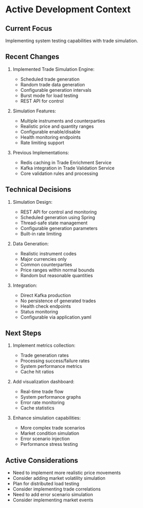 # Active Development Context

## Current Focus
Implementing system testing capabilities with trade simulation.

## Recent Changes
1. Implemented Trade Simulation Engine:
   - Scheduled trade generation
   - Random trade data generation
   - Configurable generation intervals
   - Burst mode for load testing
   - REST API for control

2. Simulation Features:
   - Multiple instruments and counterparties
   - Realistic price and quantity ranges
   - Configurable enable/disable
   - Health monitoring endpoints
   - Rate limiting support

3. Previous Implementations:
   - Redis caching in Trade Enrichment Service
   - Kafka integration in Trade Validation Service
   - Core validation rules and processing

## Technical Decisions
1. Simulation Design:
   - REST API for control and monitoring
   - Scheduled generation using Spring
   - Thread-safe state management
   - Configurable generation parameters
   - Built-in rate limiting

2. Data Generation:
   - Realistic instrument codes
   - Major currencies only
   - Common counterparties
   - Price ranges within normal bounds
   - Random but reasonable quantities

3. Integration:
   - Direct Kafka production
   - No persistence of generated trades
   - Health check endpoints
   - Status monitoring
   - Configurable via application.yaml

## Next Steps
1. Implement metrics collection:
   - Trade generation rates
   - Processing success/failure rates
   - System performance metrics
   - Cache hit ratios

2. Add visualization dashboard:
   - Real-time trade flow
   - System performance graphs
   - Error rate monitoring
   - Cache statistics

3. Enhance simulation capabilities:
   - More complex trade scenarios
   - Market condition simulation
   - Error scenario injection
   - Performance stress testing

## Active Considerations
- Need to implement more realistic price movements
- Consider adding market volatility simulation
- Plan for distributed load testing
- Consider implementing trade correlations
- Need to add error scenario simulation
- Consider implementing market events
